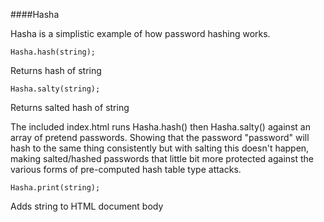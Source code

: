 
####Hasha

Hasha is a simplistic example of how password hashing works.

	Hasha.hash(string);

Returns hash of string

	Hasha.salty(string);

Returns salted hash of string

The included index.html runs Hasha.hash() then Hasha.salty() against an array of pretend passwords. Showing that the password "password" will hash to the same thing consistently but with salting this doesn't happen, making salted/hashed passwords that little bit more protected against the various forms of pre-computed hash table type attacks.

	Hasha.print(string);

Adds string to HTML document body


